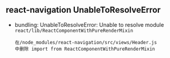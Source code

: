 ## react-navigation UnableToResolveError
* bundling: UnableToResolveError: Unable to resolve module `react/lib/ReactComponentWithPureRenderMixin` 
	```
    在/node_modules/react-navigation/src/views/Header.js
    中删除 import from ReactComponentWithPureRenderMixin
    ```